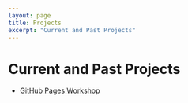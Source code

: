 ```yaml
---
layout: page
title: Projects
excerpt: "Current and Past Projects"
---
```


# Current and Past Projects

- [GitHub Pages Workshop](https://github.com/BioData-Club/githubPagesTutorial)
